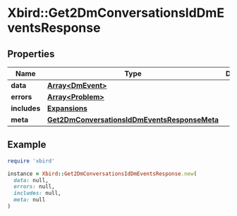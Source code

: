 # Xbird::Get2DmConversationsIdDmEventsResponse

## Properties

| Name | Type | Description | Notes |
| ---- | ---- | ----------- | ----- |
| **data** | [**Array&lt;DmEvent&gt;**](DmEvent.md) |  | [optional] |
| **errors** | [**Array&lt;Problem&gt;**](Problem.md) |  | [optional] |
| **includes** | [**Expansions**](Expansions.md) |  | [optional] |
| **meta** | [**Get2DmConversationsIdDmEventsResponseMeta**](Get2DmConversationsIdDmEventsResponseMeta.md) |  | [optional] |

## Example

```ruby
require 'xbird'

instance = Xbird::Get2DmConversationsIdDmEventsResponse.new(
  data: null,
  errors: null,
  includes: null,
  meta: null
)
```

